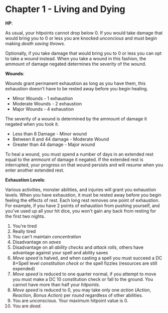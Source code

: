Chapter 1 - Living and Dying
====

__HP__:

As usual, your hitpoints cannot drop below 0.  If you would take damage that would bring you to 0 or less you are knocked _unconcious_ and must begin making _death saving throws_.

Optionally, if you take damage that would bring you to 0 or less you can opt to take a wound instead.  When you take a wound in this fashion, the ammount of damage negated determines the severity of the wound.

__Wounds__:

Wounds grant permanent exhaustion as long as you have them, this exhaustion doesn't have to be rested away before you begin healing.

* Minor Wounds - 1 exhaustion
* Moderate Wounds - 2 exhaustion
* Major Wounds - 4 exhaustion

The severity of a wound is determined by the ammount of damage it negated when you took it.

* Less than 8 Damage - Minor wound
* Between 8 and 44 damage - Moderate Wound
* Greater than 44 damage - Major wound

To heal a wound, you must spend a number of days in an extended rest equal to the ammount of damage it negated.  If the extended rest is interrupted, your progress on that wound persists and will resume when you enter another extended rest.

__Exhaustion Levels__:

Various activities, monster abilities, and injuries will grant you exhaustion levels.  When you have exhaustion, it must be rested away before you begin feeling the effects of rest.  Each long rest removes one point of exhaustion. For example, if you have 2 points of exhaustion from pushing yourself, and you've used up all your hit dice, you won't gain any back from resting for the first two nights.

1. You're tired
2. Really tired
3. You can't maintain _concentration_
4. Disadvantage on _saves_
5. Disadvantage on all _ability checks_ and _attack rolls_, others have advantage against your spell and ability saves
6. _Move speed_ is halved, and when casting a spell you must succeed a DC 8+Spell level _constitution check_ or the spell fizzles (resources are still expended)
7. _Move speed_ is reduced to one quarter normal, if you attempt to move you must make a DC 10 constitution check or fall to the ground.  You cannot have more than half your _hitpoints_.
8. _Move speed_ is reduced to 0, you may take only one _action_ (_Action_, _Reaction_, _Bonus Action_) per _round_ regardless of other abilities.
9. You are _unconscious_.  Your maximum hitpoint value is 0.
10. You are _dead_.


